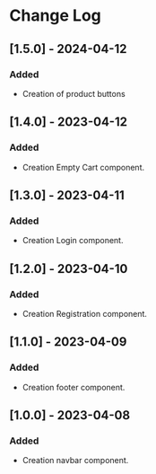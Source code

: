 # Change Log

## [1.5.0] - 2024-04-12

### Added

- Creation of product buttons

## [1.4.0] - 2023-04-12

### Added

- Creation Empty Cart component.

## [1.3.0] - 2023-04-11

### Added

- Creation Login component.

## [1.2.0] - 2023-04-10

### Added

- Creation Registration component.

## [1.1.0] - 2023-04-09

### Added

- Creation footer component.

## [1.0.0] - 2023-04-08

### Added

- Creation navbar component.